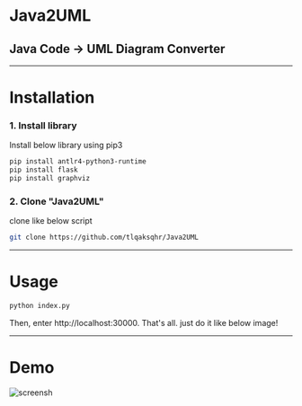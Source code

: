 # Java2UML

## Java Code -> UML Diagram Converter

------

# Installation

### 1. Install library

Install below library using pip3

```bash
pip install antlr4-python3-runtime
pip install flask
pip install graphviz
```


### 2. Clone "Java2UML"

clone like below script

```bash
git clone https://github.com/tlqaksqhr/Java2UML
```

------

# Usage

```bash
python index.py
```
Then, enter http://localhost:30000.
That's all. just do it like below image!

------

# Demo

![screensh](./result.gif)
